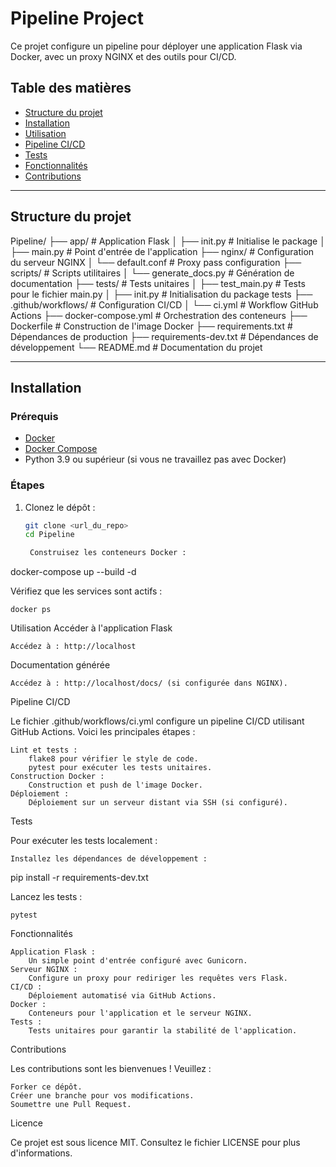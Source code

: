 # Pipeline Project

Ce projet configure un pipeline pour déployer une application Flask via Docker, avec un proxy NGINX et des outils pour CI/CD.

## Table des matières
- [Structure du projet](#structure-du-projet)
- [Installation](#installation)
- [Utilisation](#utilisation)
- [Pipeline CI/CD](#pipeline-cicd)
- [Tests](#tests)
- [Fonctionnalités](#fonctionnalités)
- [Contributions](#contributions)

---

## Structure du projet

Pipeline/ ├── app/ # Application Flask │ ├── init.py # Initialise le package │ ├── main.py # Point d'entrée de l'application ├── nginx/ # Configuration du serveur NGINX │ └── default.conf # Proxy pass configuration ├── scripts/ # Scripts utilitaires │ └── generate_docs.py # Génération de documentation ├── tests/ # Tests unitaires │ ├── test_main.py # Tests pour le fichier main.py │ ├── init.py # Initialisation du package tests ├── .github/workflows/ # Configuration CI/CD │ └── ci.yml # Workflow GitHub Actions ├── docker-compose.yml # Orchestration des conteneurs ├── Dockerfile # Construction de l'image Docker ├── requirements.txt # Dépendances de production ├── requirements-dev.txt # Dépendances de développement └── README.md # Documentation du projet


---

## Installation

### Prérequis
- [Docker](https://www.docker.com/)
- [Docker Compose](https://docs.docker.com/compose/)
- Python 3.9 ou supérieur (si vous ne travaillez pas avec Docker)

### Étapes
1. Clonez le dépôt :
   ```bash
   git clone <url_du_repo>
   cd Pipeline

    Construisez les conteneurs Docker :

docker-compose up --build -d

Vérifiez que les services sont actifs :

    docker ps

Utilisation
Accéder à l'application Flask

    Accédez à : http://localhost

Documentation générée

    Accédez à : http://localhost/docs/ (si configurée dans NGINX).

Pipeline CI/CD

Le fichier .github/workflows/ci.yml configure un pipeline CI/CD utilisant GitHub Actions. Voici les principales étapes :

    Lint et tests :
        flake8 pour vérifier le style de code.
        pytest pour exécuter les tests unitaires.
    Construction Docker :
        Construction et push de l'image Docker.
    Déploiement :
        Déploiement sur un serveur distant via SSH (si configuré).

Tests

Pour exécuter les tests localement :

    Installez les dépendances de développement :

pip install -r requirements-dev.txt

Lancez les tests :

    pytest

Fonctionnalités

    Application Flask :
        Un simple point d'entrée configuré avec Gunicorn.
    Serveur NGINX :
        Configure un proxy pour rediriger les requêtes vers Flask.
    CI/CD :
        Déploiement automatisé via GitHub Actions.
    Docker :
        Conteneurs pour l'application et le serveur NGINX.
    Tests :
        Tests unitaires pour garantir la stabilité de l'application.

Contributions

Les contributions sont les bienvenues ! Veuillez :

    Forker ce dépôt.
    Créer une branche pour vos modifications.
    Soumettre une Pull Request.

Licence

Ce projet est sous licence MIT. Consultez le fichier LICENSE pour plus d'informations.
